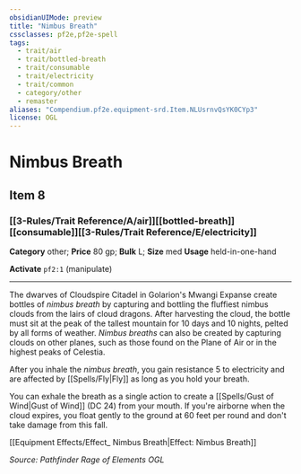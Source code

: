 ```yaml
---
obsidianUIMode: preview
title: "Nimbus Breath"
cssclasses: pf2e,pf2e-spell
tags:
  - trait/air
  - trait/bottled-breath
  - trait/consumable
  - trait/electricity
  - trait/common
  - category/other
  - remaster
aliases: "Compendium.pf2e.equipment-srd.Item.NLUsrnvQsYK0CYp3"
license: OGL
---
```

# Nimbus Breath
## Item 8
### [[3-Rules/Trait Reference/A/air]][[bottled-breath]][[consumable]][[3-Rules/Trait Reference/E/electricity]]

**Category** other; 
**Price** 80 gp; 
**Bulk** L; **Size** med
**Usage** held-in-one-hand

**Activate** `pf2:1` (manipulate)

* * *

The dwarves of Cloudspire Citadel in Golarion's Mwangi Expanse create bottles of _nimbus breath_ by capturing and bottling the fluffiest nimbus clouds from the lairs of cloud dragons. After harvesting the cloud, the bottle must sit at the peak of the tallest mountain for 10 days and 10 nights, pelted by all forms of weather. _Nimbus breaths_ can also be created by capturing clouds on other planes, such as those found on the Plane of Air or in the highest peaks of Celestia.

After you inhale the _nimbus breath_, you gain resistance 5 to electricity and are affected by [[Spells/Fly|Fly]] as long as you hold your breath.

You can exhale the breath as a single action to create a [[Spells/Gust of Wind|Gust of Wind]] (DC 24) from your mouth. If you're airborne when the cloud expires, you float gently to the ground at 60 feet per round and don't take damage from this fall.

[[Equipment Effects/Effect_ Nimbus Breath|Effect: Nimbus Breath]]

*Source: Pathfinder Rage of Elements*
*OGL*